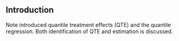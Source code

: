 ## Introduction
Note introduced quantile treatment effects (QTE) and the quantile regression. Both identification of QTE and estimation is discussed. 
